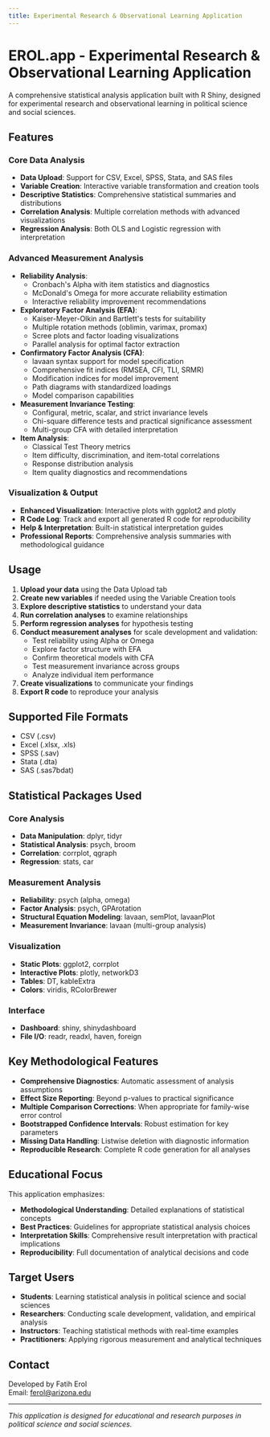 ```yaml
---
title: Experimental Research & Observational Learning Application
---
```


# EROL.app - Experimental Research & Observational Learning Application

A comprehensive statistical analysis application built with R Shiny, designed for experimental research and observational learning in political science and social sciences.

## Features

### Core Data Analysis
- **Data Upload**: Support for CSV, Excel, SPSS, Stata, and SAS files
- **Variable Creation**: Interactive variable transformation and creation tools
- **Descriptive Statistics**: Comprehensive statistical summaries and distributions
- **Correlation Analysis**: Multiple correlation methods with advanced visualizations
- **Regression Analysis**: Both OLS and Logistic regression with interpretation

### Advanced Measurement Analysis
- **Reliability Analysis**: 
  - Cronbach's Alpha with item statistics and diagnostics
  - McDonald's Omega for more accurate reliability estimation
  - Interactive reliability improvement recommendations
- **Exploratory Factor Analysis (EFA)**:
  - Kaiser-Meyer-Olkin and Bartlett's tests for suitability
  - Multiple rotation methods (oblimin, varimax, promax)
  - Scree plots and factor loading visualizations
  - Parallel analysis for optimal factor extraction
- **Confirmatory Factor Analysis (CFA)**:
  - lavaan syntax support for model specification
  - Comprehensive fit indices (RMSEA, CFI, TLI, SRMR)
  - Modification indices for model improvement
  - Path diagrams with standardized loadings
  - Model comparison capabilities
- **Measurement Invariance Testing**:
  - Configural, metric, scalar, and strict invariance levels
  - Chi-square difference tests and practical significance assessment
  - Multi-group CFA with detailed interpretation
- **Item Analysis**:
  - Classical Test Theory metrics
  - Item difficulty, discrimination, and item-total correlations
  - Response distribution analysis
  - Item quality diagnostics and recommendations

### Visualization & Output
- **Enhanced Visualization**: Interactive plots with ggplot2 and plotly
- **R Code Log**: Track and export all generated R code for reproducibility
- **Help & Interpretation**: Built-in statistical interpretation guides
- **Professional Reports**: Comprehensive analysis summaries with methodological guidance

## Usage

1. **Upload your data** using the Data Upload tab
2. **Create new variables** if needed using the Variable Creation tools
3. **Explore descriptive statistics** to understand your data
4. **Run correlation analyses** to examine relationships
5. **Perform regression analyses** for hypothesis testing
6. **Conduct measurement analyses** for scale development and validation:
   - Test reliability using Alpha or Omega
   - Explore factor structure with EFA
   - Confirm theoretical models with CFA
   - Test measurement invariance across groups
   - Analyze individual item performance
7. **Create visualizations** to communicate your findings
8. **Export R code** to reproduce your analysis

## Supported File Formats

- CSV (.csv)
- Excel (.xlsx, .xls)
- SPSS (.sav)
- Stata (.dta)
- SAS (.sas7bdat)

## Statistical Packages Used

### Core Analysis
- **Data Manipulation**: dplyr, tidyr
- **Statistical Analysis**: psych, broom
- **Correlation**: corrplot, qgraph
- **Regression**: stats, car

### Measurement Analysis
- **Reliability**: psych (alpha, omega)
- **Factor Analysis**: psych, GPArotation
- **Structural Equation Modeling**: lavaan, semPlot, lavaanPlot
- **Measurement Invariance**: lavaan (multi-group analysis)

### Visualization
- **Static Plots**: ggplot2, corrplot
- **Interactive Plots**: plotly, networkD3
- **Tables**: DT, kableExtra
- **Colors**: viridis, RColorBrewer

### Interface
- **Dashboard**: shiny, shinydashboard
- **File I/O**: readr, readxl, haven, foreign

## Key Methodological Features

- **Comprehensive Diagnostics**: Automatic assessment of analysis assumptions
- **Effect Size Reporting**: Beyond p-values to practical significance
- **Multiple Comparison Corrections**: When appropriate for family-wise error control
- **Bootstrapped Confidence Intervals**: Robust estimation for key parameters
- **Missing Data Handling**: Listwise deletion with diagnostic information
- **Reproducible Research**: Complete R code generation for all analyses

## Educational Focus

This application emphasizes:
- **Methodological Understanding**: Detailed explanations of statistical concepts
- **Best Practices**: Guidelines for appropriate statistical analysis choices
- **Interpretation Skills**: Comprehensive result interpretation with practical implications
- **Reproducibility**: Full documentation of analytical decisions and code

## Target Users

- **Students**: Learning statistical analysis in political science and social sciences
- **Researchers**: Conducting scale development, validation, and empirical analysis
- **Instructors**: Teaching statistical methods with real-time examples
- **Practitioners**: Applying rigorous measurement and analytical techniques

## Contact

Developed by Fatih Erol  
Email: ferol@arizona.edu

---

*This application is designed for educational and research purposes in political science and social sciences.*

